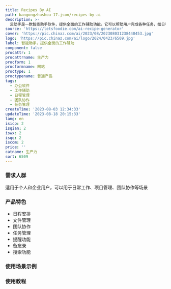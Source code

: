 ```yaml
---
title: Recipes By AI
path: bangongzhushou-17.json/recipes-by-ai
description: >-
  云助手是一款智能助手软件，提供全面的工作辅助功能。它可以帮助用户完成各种任务，如日程安排、文件管理、团队协作等。云助手具有简洁易用的界面和强大的功能，可以大大提高工作效率。定价灵活，适用于个人和企业用户。无论您是个人用户还是企业用户，云助手都能满足您的工作需求。
source: 'https://letsfoodie.com/ai-recipe-generator'
cover: 'https://pic.chinaz.com/ai/2023/08/202308031238448453.jpg'
logo: 'https://pic.chinaz.com/ai/logo/2024/0423/6509.jpg'
label: 智能助手，提供全面的工作辅助
component: false
procattr: 1
procattrname: 生产力
procform: 1
procformname: 网站
proctype: 1
proctypename: 普通产品
tags:
  - 办公软件
  - 工作辅助
  - 日程管理
  - 团队协作
  - 任务管理
createTime: '2023-08-03 12:34:33'
updateTime: '2023-08-18 20:15:33'
lang: en
isicp: 2
isqian: 2
iswx: 2
isqq: 2
iscom: 2
price: ''
catname: 生产力
sort: 6509
---
```




### 需求人群
适用于个人和企业用户，可以用于日常工作、项目管理、团队协作等场景

### 产品特色
- 日程安排
- 文件管理
- 团队协作
- 任务管理
- 提醒功能
- 备忘录
- 搜索功能

### 使用场景示例


### 使用教程


  
